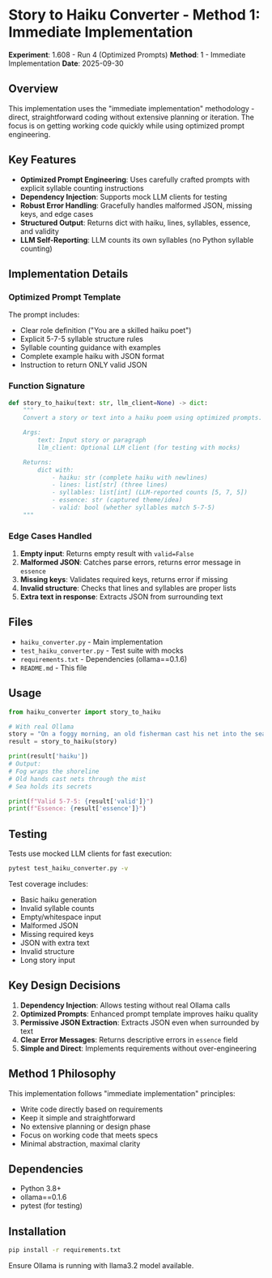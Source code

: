 # Story to Haiku Converter - Method 1: Immediate Implementation

**Experiment**: 1.608 - Run 4 (Optimized Prompts)
**Method**: 1 - Immediate Implementation
**Date**: 2025-09-30

## Overview

This implementation uses the "immediate implementation" methodology - direct, straightforward coding without extensive planning or iteration. The focus is on getting working code quickly while using optimized prompt engineering.

## Key Features

- **Optimized Prompt Engineering**: Uses carefully crafted prompts with explicit syllable counting instructions
- **Dependency Injection**: Supports mock LLM clients for testing
- **Robust Error Handling**: Gracefully handles malformed JSON, missing keys, and edge cases
- **Structured Output**: Returns dict with haiku, lines, syllables, essence, and validity
- **LLM Self-Reporting**: LLM counts its own syllables (no Python syllable counting)

## Implementation Details

### Optimized Prompt Template

The prompt includes:
- Clear role definition ("You are a skilled haiku poet")
- Explicit 5-7-5 syllable structure rules
- Syllable counting guidance with examples
- Complete example haiku with JSON format
- Instruction to return ONLY valid JSON

### Function Signature

```python
def story_to_haiku(text: str, llm_client=None) -> dict:
    """
    Convert a story or text into a haiku poem using optimized prompts.

    Args:
        text: Input story or paragraph
        llm_client: Optional LLM client (for testing with mocks)

    Returns:
        dict with:
            - haiku: str (complete haiku with newlines)
            - lines: list[str] (three lines)
            - syllables: list[int] (LLM-reported counts [5, 7, 5])
            - essence: str (captured theme/idea)
            - valid: bool (whether syllables match 5-7-5)
    """
```

### Edge Cases Handled

1. **Empty input**: Returns empty result with `valid=False`
2. **Malformed JSON**: Catches parse errors, returns error message in `essence`
3. **Missing keys**: Validates required keys, returns error if missing
4. **Invalid structure**: Checks that lines and syllables are proper lists
5. **Extra text in response**: Extracts JSON from surrounding text

## Files

- `haiku_converter.py` - Main implementation
- `test_haiku_converter.py` - Test suite with mocks
- `requirements.txt` - Dependencies (ollama==0.1.6)
- `README.md` - This file

## Usage

```python
from haiku_converter import story_to_haiku

# With real Ollama
story = "On a foggy morning, an old fisherman cast his net into the sea"
result = story_to_haiku(story)

print(result['haiku'])
# Output:
# Fog wraps the shoreline
# Old hands cast nets through the mist
# Sea holds its secrets

print(f"Valid 5-7-5: {result['valid']}")
print(f"Essence: {result['essence']}")
```

## Testing

Tests use mocked LLM clients for fast execution:

```bash
pytest test_haiku_converter.py -v
```

Test coverage includes:
- Basic haiku generation
- Invalid syllable counts
- Empty/whitespace input
- Malformed JSON
- Missing required keys
- JSON with extra text
- Invalid structure
- Long story input

## Key Design Decisions

1. **Dependency Injection**: Allows testing without real Ollama calls
2. **Optimized Prompts**: Enhanced prompt template improves haiku quality
3. **Permissive JSON Extraction**: Extracts JSON even when surrounded by text
4. **Clear Error Messages**: Returns descriptive errors in `essence` field
5. **Simple and Direct**: Implements requirements without over-engineering

## Method 1 Philosophy

This implementation follows "immediate implementation" principles:
- Write code directly based on requirements
- Keep it simple and straightforward
- No extensive planning or design phase
- Focus on working code that meets specs
- Minimal abstraction, maximal clarity

## Dependencies

- Python 3.8+
- ollama==0.1.6
- pytest (for testing)

## Installation

```bash
pip install -r requirements.txt
```

Ensure Ollama is running with llama3.2 model available.

